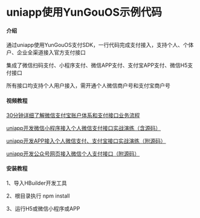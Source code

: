 # uniapp使用YunGouOS示例代码

#### 介绍

通过uniapp使用YunGouOS支付SDK，一行代码完成支付接入，支持个人、个体户、企业全渠道接入官方支付接口

集成了微信扫码支付、小程序支付、微信APP支付、支付宝APP支付、微信H5支付接口

所有接口均支持个人用户接入，需开通个人微信商户号和支付宝商户号

#### 视频教程

<a href="https://www.bilibili.com/video/BV1GU4y1W7HQ" target="_blank">30分钟详细了解微信支付宝账户体系和支付接口业务流程</a>

<a href="https://www.bilibili.com/video/BV17Z4y1A7zL" target="_blank">uniapp开发微信小程序接入个人微信支付接口实战演练（含源码）</a>

<a href="https://www.bilibili.com/video/BV1j64y1m7w2" target="_blank">uniapp开发APP接入个人微信支付、支付宝接口实战演练（附源码）</a>

<a href="https://www.bilibili.com/video/BV1wQ4y1d79U" target="_blank">uniapp开发公众号网页接入微信个人支付接口（附源码）</a>


#### 安装教程

1、导入HBuilder开发工具

2、根目录执行 npm install

3、运行H5或微信小程序或APP
